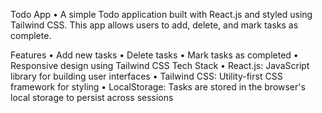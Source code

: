 Todo App
•	A simple Todo application built with React.js and styled using Tailwind CSS.
  This app allows users to add, delete, and mark tasks as complete.

Features
•	Add new tasks
•	Delete tasks
•	Mark tasks as completed
•	Responsive design using Tailwind CSS
Tech Stack
•	React.js: JavaScript library for building user interfaces
•	Tailwind CSS: Utility-first CSS framework for styling
•	LocalStorage: Tasks are stored in the browser's local storage to persist across sessions
